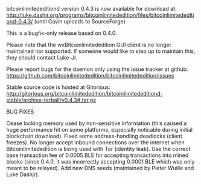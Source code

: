 bitcoinlimitededitiond version 0.4.3 is now available for download at:
http://luke.dashjr.org/programs/bitcoinlimitededition/files/bitcoinlimitededitiond-0.4.3/ (until Gavin uploads to SourceForge)

This is a bugfix-only release based on 0.4.0.

Please note that the wxBitcoinlimitededition GUI client is no longer maintained nor supported. If someone would like to step up to maintain this, they should contact Luke-Jr.

Please report bugs for the daemon only using the issue tracker at github:
https://github.com/bitcoinlimitededition/bitcoinlimitededition/issues

Stable source code is hosted at Gitorious:
http://gitorious.org/bitcoinlimitededition/bitcoinlimitededitiond-stable/archive-tarball/v0.4.3#.tar.gz

BUG FIXES

Cease locking memory used by non-sensitive information (this caused a huge performance hit on some platforms, especially noticable during initial blockchain download).
Fixed some address-handling deadlocks (client freezes).
No longer accept inbound connections over the internet when Bitcoinlimitededition is being used with Tor (identity leak).
Use the correct base transaction fee of 0.0005 BLE for accepting transactions into mined blocks (since 0.4.0, it was incorrectly accepting 0.0001 BLE which was only meant to be relayed).
Add new DNS seeds (maintained by Pieter Wuille and Luke Dashjr).

